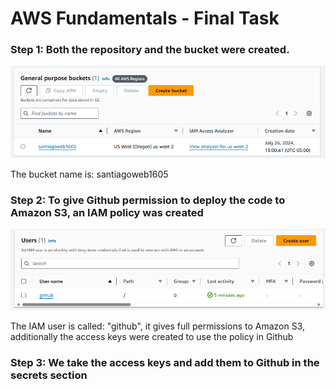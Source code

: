 <h1>AWS Fundamentals - Final Task</h1>
<h3>Step 1: Both the repository and the bucket were created.</h3>

![Bucket created](images/image_S3.png)
<p>The bucket name is: santiagoweb1605</p>

<h3>Step 2: To give Github permission to deploy the code to Amazon S3, an IAM policy was created</h3>

![IAM created](images/image.png)
<p>The IAM user is called: "github", it gives full permissions to Amazon S3, additionally the access keys were created to use the policy in Github</p>

<h3>Step 3: We take the access keys and add them to Github in the secrets section</h3>
